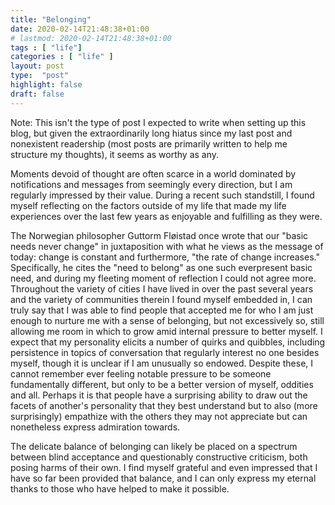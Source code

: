 ```yaml
---
title: "Belonging"
date: 2020-02-14T21:48:38+01:00
# lastmod: 2020-02-14T21:48:38+01:00
tags : [ "life"]
categories : [ "life" ]
layout: post
type:  "post"
highlight: false
draft: false
---
```


Note: This isn't the type of post I expected to write when setting up this blog, but given the extraordinarily long hiatus since my last post and nonexistent readership (most posts are primarily written to help me structure my thoughts), it seems as worthy as any.

Moments devoid of thought are often scarce in a world dominated by notifications and messages from seemingly every direction, but I am regularly impressed by their value. During a recent such standstill, I found myself reflecting on the factors outside of my life that made my life experiences over the last few years as enjoyable and fulfilling as they were.

The Norwegian philosopher Guttorm Fløistad once wrote that our "basic needs never change" in juxtaposition with what he views as the message of today: change is constant and furthermore, "the rate of change increases." Specifically, he cites the "need to belong" as one such everpresent basic need, and during my fleeting moment of reflection I could not agree more. Throughout the variety of cities I have lived in over the past several years and the variety of communities therein I found myself embedded in, I can truly say that I was able to find people that accepted me for who I am just enough to nurture me with a sense of belonging, but not excessively so, still allowing me room in which to grow amid internal pressure to better myself. I expect that my personality elicits a number of quirks and quibbles, including persistence in topics of conversation that regularly interest no one besides myself, though it is unclear if I am unusually so endowed. Despite these, I cannot remember ever feeling notable pressure to be someone fundamentally different, but only to be a better version of myself, oddities and all. Perhaps it is that people have a surprising ability to draw out the facets of another's personality that they best understand but to also (more surprisingly) empathize with the others they may not appreciate but can nonetheless express admiration towards.

The delicate balance of belonging can likely be placed on a spectrum between blind acceptance and questionably constructive criticism, both posing harms of their own. I find myself grateful and even impressed that I have so far been provided that balance, and I can only express my eternal thanks to those who have helped to make it possible.